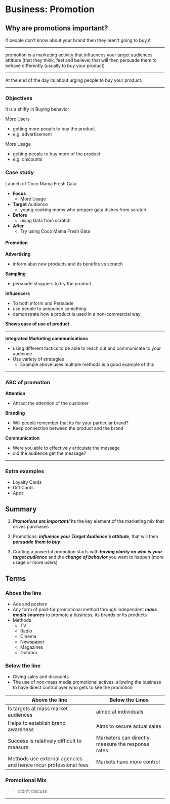 # Business: Promotion

## Why are promotions important? 

If people don't know about your brand then they aren't going to buy it

---- 

promotion is a marketing activity that influences your target audiences attitude (that they think, feel and believe) that will then persuade them to behave differently (usually to buy your product)
 
 ----
 
 At the end of the day its about urging people to buy your product.
 
 
 
 
 
 ----
 
 ### Objectives
 
 It is a shifty in Buying behavior 
 
 More Users 
  - getting more people to buy the product.
  - e.g. advertisement 
 
 More Usage
  - getting people to buy more of the product
  - e.g. discounts 




### Case study

Launch of Coco Mama Fresh Gata

 - **Focus**
	 - More Usage
 - **Target** Audience
	 - young cooking moms who prepare gata dishes from scratch
 - **Before**
	 - using Gata from scratch
 - **After**
	 - Try using Coco Mama Fresh Gata

#### Promotion

**Advertising**
 - inform abut new products and its benefits vs scratch

**Sampling**
 - persuade shoppers to try the product

**Influencers**
 - To both inform and Persuade
 - use people to announce something
 - demonstrate how a product is used in a non-commercial way


**Shows ease of use of product**

----

**Integrated Marketing communications**
 - using different tactics to be able to reach out and communicate to your audience
 - Use variety of strategies 
	 - Example above uses multiple methods is a good example of this


----

### ABC of promotion
**Attention**
 - Attract the attention of the customer

**Branding**
 - Will people remember that its for your particular brand?
 - Keep connection between the product and the brand

**Communication**
 - Were you able to effectively articulate the message
 - did the audience get the message?




----

### Extra examples
 - Loyalty Cards
 - Gift Cards
 - Apps


## Summary
1. ***Promotions are important!*** Its the key element of the marketing mix that drives purchases


3. Promotions: ***influence your Target Audience's attitude***, that will then ***persuade them to buy***


5. Crafting a powerful promotion starts with ***having clarity on who is your target audience*** and the ***change of behavior*** you want to happen (more usage or more users)


## Terms

 ### Above the line
 - Ads and posters
 - Any form of paid-for promotional method through independent  ***mass media sources*** to promote a business, its brands or its products
 - Methods
	 - TV
	 - Radio
	 - Cinema
	 - Newspaper
	 - Magazines
	 - Outdoor

 ### Below the line
 - Giving sales and discounts
 - The use of non-mass media promotional actives, allowing the business to have direct control over who gets to see the promotion


| Above the line                                                  | Below the Lines                                   |
| --------------------------------------------------------------- | ------------------------------------------------- |
| Is targets at mass market audiences                             | aimed at individuals                              |
| Helps to establish brand awareness                              | Aims to secure actual sales                       |
| Success is relatively difficult to measure                      | Marketers can directly measure the response rates |
| Methods use external agencies and hence incur professional fees | Markets have more control                         |


### Promotional Mix

> didn't discuss



---- 


